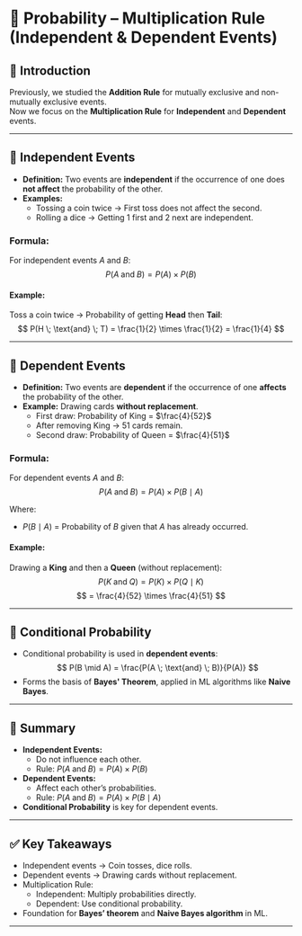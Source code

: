 # 📘 Probability – Multiplication Rule (Independent & Dependent Events)

## 🔹 Introduction
Previously, we studied the **Addition Rule** for mutually exclusive and non-mutually exclusive events.  
Now we focus on the **Multiplication Rule** for **Independent** and **Dependent** events.

---

## 🎲 Independent Events
- **Definition:** Two events are **independent** if the occurrence of one does **not affect** the probability of the other.
- **Examples:**
  - Tossing a coin twice → First toss does not affect the second.
  - Rolling a dice → Getting 1 first and 2 next are independent.

### Formula:
For independent events $A$ and $B$:
$$
P(A \; \text{and} \; B) = P(A) \times P(B)
$$

#### Example:
Toss a coin twice → Probability of getting **Head** then **Tail**:
$$
P(H \; \text{and} \; T) = \frac{1}{2} \times \frac{1}{2} = \frac{1}{4}
$$

---

## 🔹 Dependent Events
- **Definition:** Two events are **dependent** if the occurrence of one **affects** the probability of the other.
- **Example:** Drawing cards **without replacement**.
  - First draw: Probability of King = $\frac{4}{52}$
  - After removing King → 51 cards remain.
  - Second draw: Probability of Queen = $\frac{4}{51}$

### Formula:
For dependent events $A$ and $B$:
$$
P(A \; \text{and} \; B) = P(A) \times P(B \mid A)
$$

Where:
- $P(B \mid A)$ = Probability of $B$ given that $A$ has already occurred.

#### Example:
Drawing a **King** and then a **Queen** (without replacement):
$$
P(K \; \text{and} \; Q) = P(K) \times P(Q \mid K)
$$
$$
= \frac{4}{52} \times \frac{4}{51}
$$

---

## 🔹 Conditional Probability
- Conditional probability is used in **dependent events**:
  $$
  P(B \mid A) = \frac{P(A \; \text{and} \; B)}{P(A)}
  $$
- Forms the basis of **Bayes' Theorem**, applied in ML algorithms like **Naive Bayes**.

---

## 📌 Summary
- **Independent Events:**
  - Do not influence each other.
  - Rule: $P(A \; \text{and} \; B) = P(A) \times P(B)$
- **Dependent Events:**
  - Affect each other’s probabilities.
  - Rule: $P(A \; \text{and} \; B) = P(A) \times P(B \mid A)$
- **Conditional Probability** is key for dependent events.

---

## ✅ Key Takeaways
- Independent events → Coin tosses, dice rolls.  
- Dependent events → Drawing cards without replacement.  
- Multiplication Rule:
  - Independent: Multiply probabilities directly.  
  - Dependent: Use conditional probability.  
- Foundation for **Bayes’ theorem** and **Naive Bayes algorithm** in ML.  

---

 

